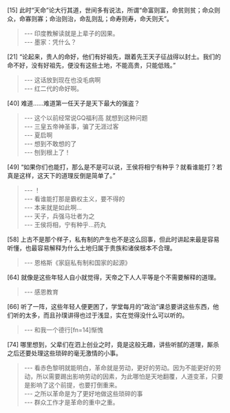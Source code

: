 
[15] 此时“天命”论大行其道，世间多有说法，所谓“命富则富，命贫则贫；命众则众，命寡则寡；命治则治，命乱则乱；命寿则寿，命夭则夭”。
>--- 印度教解读就是上辈子的因果。<br>
>--- 墨家：凭什么？<br>

[21] “论起来，贵人的命好，他们有好祖先，跟着先王天子征战得以封土。我们的命不好，没有好祖先，便没有这些土地，不能高贵，只能低贱。”
>--- 这话放到现在也没毛病啊<br>
>--- 红二代的命好啊。<br>

[40] 难道……难道第一任天子是天下最大的强盗？
>--- 这个以前经常说GQ福利高 就想到这种问题<br>
>--- 三皇五帝神圣事，骗了无涯过客<br>
>--- 夏启啊<br>
>--- 想到不敢想的了<br>
>--- 刨到根上了！<br>

[49] “如果你们也能打，那么是不是可以说，王侯将相宁有种乎？就看谁能打？若真是这样，这天下的道理反倒是简单了。”
>--- ！<br>
>--- 看谁能打那是霸权主义，要不得的<br>
>--- 本来就是如此啊…<br>
>--- 天子，兵强马壮者为之<br>
>--- 王侯将相，宁有种乎…药丸<br>

[58] 上古不是那个样子，私有制的产生也不是这么回事，但此时讲起来最是容易听懂，也最容易解释为什么土地归属于贵族和诸侯根本不合理。
>--- 恩格斯《家庭私有制和国家的起源》<br>

[64] 就像是这些年轻人自小就觉得，天帝之下人人平等是个不需要解释的道理。
>--- 感恩教育<br>

[66] 听了一阵，这些年轻人便更困了，学堂每月的“政治”课总要讲这些东西，他们听的太多，而且孙璞讲得也过于浅显，实在觉得没什么可以听的。
>--- 和我一个德行[fn=14]惭愧<br>

[74] 哪里想到，父辈们在泗上创业之时，竟是这般无趣，讲些听腻的道理，厮杀之后还要处理这些琐碎的毫无激情的小事。
>--- 看赤色黎明就能明白，革命就是劳动，更好的劳动。因为不能更好的劳动，所以需要踢出影响劳动的因素，为此哪怕是天地翻覆，人道变革，只要是影响了这个前提，也要打倒重来。<br>
>--- 之所以革命是为了更好地做这些琐碎的事<br>
>--- 群众工作才是革命的重中之重。<br>
